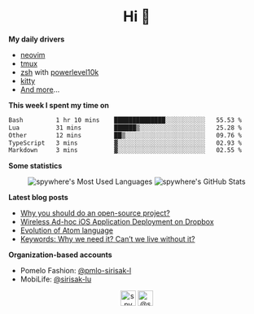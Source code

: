 <h1 align="center">Hi 👋</h1>

**My daily drivers**
- [neovim](https://github.com/neovim/neovim)
- [tmux](https://github.com/tmux/tmux)
- [zsh](https://github.com/zsh-users/zsh) with [powerlevel10k](https://github.com/romkatv/powerlevel10k)
- [kitty](https://github.com/kovidgoyal/kitty)
- [And more](https://github.com/spywhere/dotfiles)...

**This week I spent my time on**
<!--START_SECTION:waka-->

```txt
Bash         1 hr 10 mins    ██████████████░░░░░░░░░░░   55.53 %
Lua          31 mins         ██████▒░░░░░░░░░░░░░░░░░░   25.28 %
Other        12 mins         ██▒░░░░░░░░░░░░░░░░░░░░░░   09.76 %
TypeScript   3 mins          ▓░░░░░░░░░░░░░░░░░░░░░░░░   02.93 %
Markdown     3 mins          ▓░░░░░░░░░░░░░░░░░░░░░░░░   02.55 %
```

<!--END_SECTION:waka-->

**Some statistics**
<p align="center"><img src="https://github-readme-stats.vercel.app/api/top-langs/?username=spywhere&layout=compact&hide=html&theme=nord" alt="spywhere's Most Used Languages" />
<img src="https://github-readme-stats.vercel.app/api?username=spywhere&show_icons=true&count_private=true&theme=nord" alt="spywhere's GitHub Stats" /></p>

**Latest blog posts**
- [Why you should do an open-source project?](https://medium.com/@spywhere/why-you-should-do-a-open-source-project-737545efff5f?source=rss-4e41bb0c6f4c------2)
- [Wireless Ad-hoc iOS Application Deployment on Dropbox](https://medium.com/@spywhere/wireless-ad-hoc-ios-application-deployment-on-dropbox-94d291b4e4c1?source=rss-4e41bb0c6f4c------2)
- [Evolution of Atom language](https://medium.com/@spywhere/evolution-of-atom-language-306d3b38ac45?source=rss-4e41bb0c6f4c------2)
- [Keywords: Why we need it? Can’t we live without it?](https://medium.com/@spywhere/keywords-why-we-need-it-can-t-we-live-without-it-5b70be049500?source=rss-4e41bb0c6f4c------2)

**Organization-based accounts**
- Pomelo Fashion: [@pmlo-sirisak-l](https://github.com/pmlo-sirisak-l)
- MobiLife: [@sirisak-lu](https://github.com/sirisak-lu)

<p align="center"> 
<a href="https://linkedin.com/in/spywhere" target="blank"><img align="center" src="https://cdn.jsdelivr.net/npm/simple-icons@3.0.1/icons/linkedin.svg" alt="spywhere" height="30" width="30" /></a>
<a href="https://medium.com/@spywhere" target="blank"><img align="center" src="https://cdn.jsdelivr.net/npm/simple-icons@3.0.1/icons/medium.svg" alt="@spywhere" height="30" width="30" /></a>
</p>
